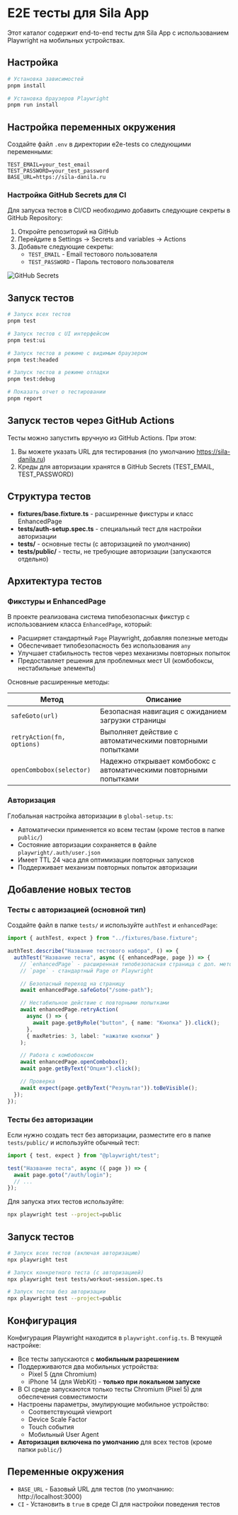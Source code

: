 # E2E тесты для Sila App

Этот каталог содержит end-to-end тесты для Sila App с использованием Playwright на мобильных устройствах.

## Настройка

```bash
# Установка зависимостей
pnpm install

# Установка браузеров Playwright
pnpm run install
```

## Настройка переменных окружения

Создайте файл `.env` в директории e2e-tests со следующими переменными:

```
TEST_EMAIL=your_test_email
TEST_PASSWORD=your_test_password
BASE_URL=https://sila-danila.ru
```

### Настройка GitHub Secrets для CI

Для запуска тестов в CI/CD необходимо добавить следующие секреты в GitHub Repository:

1. Откройте репозиторий на GitHub
2. Перейдите в Settings → Secrets and variables → Actions
3. Добавьте следующие секреты:
   - `TEST_EMAIL` - Email тестового пользователя
   - `TEST_PASSWORD` - Пароль тестового пользователя

![GitHub Secrets](https://docs.github.com/assets/cb-33159/mw-1440/images/help/repository/actions-secret-repository-creation.webp)

## Запуск тестов

```bash
# Запуск всех тестов
pnpm test

# Запуск тестов с UI интерфейсом
pnpm test:ui

# Запуск тестов в режиме с видимым браузером
pnpm test:headed

# Запуск тестов в режиме отладки
pnpm test:debug

# Показать отчет о тестировании
pnpm report
```

## Запуск тестов через GitHub Actions

Тесты можно запустить вручную из GitHub Actions. При этом:

1. Вы можете указать URL для тестирования (по умолчанию https://sila-danila.ru)
2. Креды для авторизации хранятся в GitHub Secrets (TEST_EMAIL, TEST_PASSWORD)

## Структура тестов

- **fixtures/base.fixture.ts** - расширенные фикстуры и класс EnhancedPage
- **tests/auth-setup.spec.ts** - специальный тест для настройки авторизации
- **tests/** - основные тесты (с авторизацией по умолчанию)
- **tests/public/** - тесты, не требующие авторизации (запускаются отдельно)

## Архитектура тестов

### Фикстуры и EnhancedPage

В проекте реализована система типобезопасных фикстур с использованием класса `EnhancedPage`, который:

- Расширяет стандартный `Page` Playwright, добавляя полезные методы
- Обеспечивает типобезопасность без использования `any`
- Улучшает стабильность тестов через механизмы повторных попыток
- Предоставляет решения для проблемных мест UI (комбобоксы, нестабильные элементы)

Основные расширенные методы:

| Метод                      | Описание                                                           |
| -------------------------- | ------------------------------------------------------------------ |
| `safeGoto(url)`            | Безопасная навигация с ожиданием загрузки страницы                 |
| `retryAction(fn, options)` | Выполняет действие с автоматическими повторными попытками          |
| `openCombobox(selector)`   | Надежно открывает комбобокс с автоматическими повторными попытками |

### Авторизация

Глобальная настройка авторизации в `global-setup.ts`:

- Автоматически применяется ко всем тестам (кроме тестов в папке `public/`)
- Состояние авторизации сохраняется в файле `playwright/.auth/user.json`
- Имеет TTL 24 часа для оптимизации повторных запусков
- Поддерживает механизм повторных попыток авторизации

## Добавление новых тестов

### Тесты с авторизацией (основной тип)

Создайте файл в папке `tests/` и используйте `authTest` и `enhancedPage`:

```typescript
import { authTest, expect } from "../fixtures/base.fixture";

authTest.describe("Название тестового набора", () => {
  authTest("Название теста", async ({ enhancedPage, page }) => {
    // `enhancedPage` - расширенная типобезопасная страница с доп. методами
    // `page` - стандартный Page от Playwright

    // Безопасный переход на страницу
    await enhancedPage.safeGoto("/some-path");

    // Нестабильное действие с повторными попытками
    await enhancedPage.retryAction(
      async () => {
        await page.getByRole("button", { name: "Кнопка" }).click();
      },
      { maxRetries: 3, label: "нажатие кнопки" }
    );

    // Работа с комбобоксом
    await enhancedPage.openCombobox();
    await page.getByText("Опция").click();

    // Проверка
    await expect(page.getByText("Результат")).toBeVisible();
  });
});
```

### Тесты без авторизации

Если нужно создать тест без авторизации, разместите его в папке `tests/public/` и используйте обычный тест:

```typescript
import { test, expect } from "@playwright/test";

test("Название теста", async ({ page }) => {
  await page.goto("/auth/login");
  // ...
});
```

Для запуска этих тестов используйте:

```bash
npx playwright test --project=public
```

## Запуск тестов

```bash
# Запуск всех тестов (включая авторизацию)
npx playwright test

# Запуск конкретного теста (с авторизацией)
npx playwright test tests/workout-session.spec.ts

# Запуск тестов без авторизации
npx playwright test --project=public
```

## Конфигурация

Конфигурация Playwright находится в `playwright.config.ts`. В текущей настройке:

- Все тесты запускаются с **мобильным разрешением**
- Поддерживаются два мобильных устройства:
  - Pixel 5 (для Chromium)
  - iPhone 14 (для WebKit) - **только при локальном запуске**
- В CI среде запускаются только тесты Chromium (Pixel 5) для обеспечения совместимости
- Настроены параметры, эмулирующие мобильное устройство:
  - Соответствующий viewport
  - Device Scale Factor
  - Touch события
  - Мобильный User Agent
- **Авторизация включена по умолчанию** для всех тестов (кроме папки `public/`)

## Переменные окружения

- `BASE_URL` - Базовый URL для тестов (по умолчанию: http://localhost:3000)
- `CI` - Установить в `true` в среде CI для настройки поведения тестов
